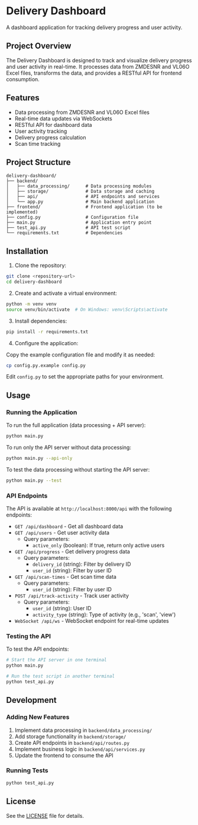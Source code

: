 # Delivery Dashboard

A dashboard application for tracking delivery progress and user activity.

## Project Overview

The Delivery Dashboard is designed to track and visualize delivery progress and user activity in real-time. It processes data from ZMDESNR and VL06O Excel files, transforms the data, and provides a RESTful API for frontend consumption.

## Features

- Data processing from ZMDESNR and VL06O Excel files
- Real-time data updates via WebSockets
- RESTful API for dashboard data
- User activity tracking
- Delivery progress calculation
- Scan time tracking

## Project Structure

```
delivery-dashboard/
├── backend/
│   ├── data_processing/      # Data processing modules
│   ├── storage/              # Data storage and caching
│   ├── api/                  # API endpoints and services
│   └── app.py                # Main backend application
├── frontend/                 # Frontend application (to be implemented)
├── config.py                 # Configuration file
├── main.py                   # Application entry point
├── test_api.py               # API test script
└── requirements.txt          # Dependencies
```

## Installation

1. Clone the repository:

```bash
git clone <repository-url>
cd delivery-dashboard
```

2. Create and activate a virtual environment:

```bash
python -m venv venv
source venv/bin/activate  # On Windows: venv\Scripts\activate
```

3. Install dependencies:

```bash
pip install -r requirements.txt
```

4. Configure the application:

Copy the example configuration file and modify it as needed:

```bash
cp config.py.example config.py
```

Edit `config.py` to set the appropriate paths for your environment.

## Usage

### Running the Application

To run the full application (data processing + API server):

```bash
python main.py
```

To run only the API server without data processing:

```bash
python main.py --api-only
```

To test the data processing without starting the API server:

```bash
python main.py --test
```

### API Endpoints

The API is available at `http://localhost:8000/api` with the following endpoints:

- `GET /api/dashboard` - Get all dashboard data
- `GET /api/users` - Get user activity data
  - Query parameters:
    - `active_only` (boolean): If true, return only active users
- `GET /api/progress` - Get delivery progress data
  - Query parameters:
    - `delivery_id` (string): Filter by delivery ID
    - `user_id` (string): Filter by user ID
- `GET /api/scan-times` - Get scan time data
  - Query parameters:
    - `user_id` (string): Filter by user ID
- `POST /api/track-activity` - Track user activity
  - Query parameters:
    - `user_id` (string): User ID
    - `activity_type` (string): Type of activity (e.g., 'scan', 'view')
- `WebSocket /api/ws` - WebSocket endpoint for real-time updates

### Testing the API

To test the API endpoints:

```bash
# Start the API server in one terminal
python main.py

# Run the test script in another terminal
python test_api.py
```

## Development

### Adding New Features

1. Implement data processing in `backend/data_processing/`
2. Add storage functionality in `backend/storage/`
3. Create API endpoints in `backend/api/routes.py`
4. Implement business logic in `backend/api/services.py`
5. Update the frontend to consume the API

### Running Tests

```bash
python test_api.py
```

## License

See the [LICENSE](LICENSE) file for details.
